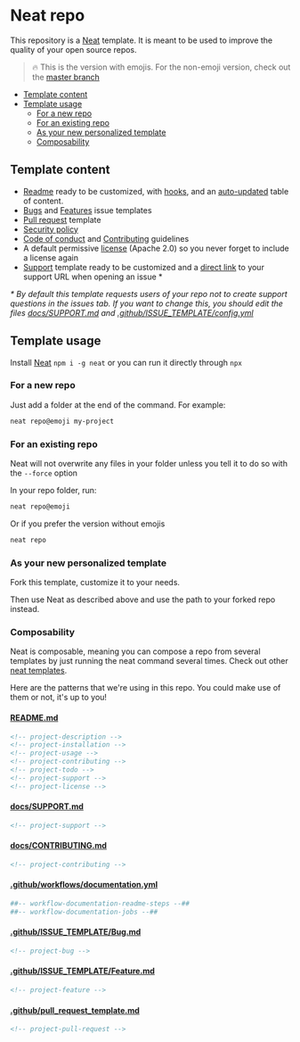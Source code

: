 # Neat repo

This repository is a [Neat](https://github.com/olivr-com/neat) template. It is meant to be used to improve the quality of your open source repos.

> 🔥 This is the version with emojis. For the non-emoji version, check out the [master branch](https://github.com/olivr-templates/neat-repo/tree/master)

<!-- START doctoc generated TOC please keep comment here to allow auto update -->
<!-- DON'T EDIT THIS SECTION, INSTEAD RE-RUN doctoc TO UPDATE -->


- [Template content](#template-content)
- [Template usage](#template-usage)
  - [For a new repo](#for-a-new-repo)
  - [For an existing repo](#for-an-existing-repo)
  - [As your new personalized template](#as-your-new-personalized-template)
  - [Composability](#composability)

<!-- END doctoc generated TOC please keep comment here to allow auto update -->

## Template content

- [Readme](README.tpl.md) ready to be customized, with [hooks](#readme-hooks), and an [auto-updated](.github/workflows/documentation.yml) table of content.
- [Bugs](.github/ISSUE_TEMPLATE/Bug.md) and [Features](.github/ISSUE_TEMPLATE/Feature.md) issue templates
- [Pull request](.github/pull_request_template.md) template
- [Security policy](docs/SECURITY.md)
- [Code of conduct](docs/CODE_OF_CONDUCT.md) and [Contributing](docs/CONTRIBUTING.md) guidelines
- A default permissive [license](LICENSE) (Apache 2.0) so you never forget to include a license again
- [Support](docs/SUPPORT.md) template ready to be customized and a [direct link](.github/ISSUE_TEMPLATE/config.yml) to your support URL when opening an issue \*

_\* By default this template requests users of your repo not to create support questions in the issues tab. If you want to change this, you should edit the files [docs/SUPPORT.md](docs/SUPPORT.md) and [.github/ISSUE_TEMPLATE/config.yml](.github/ISSUE_TEMPLATE/config.yml)_

## Template usage

Install [Neat](https://github.com/olivr-com/neat) `npm i -g neat` or you can run it directly through `npx`

### For a new repo

Just add a folder at the end of the command. For example:

```sh
neat repo@emoji my-project
```

### For an existing repo

Neat will not overwrite any files in your folder unless you tell it to do so with the `--force` option

In your repo folder, run:

```sh
neat repo@emoji
```

Or if you prefer the version without emojis

```sh
neat repo
```

### As your new personalized template

Fork this template, customize it to your needs.

Then use Neat as described above and use the path to your forked repo instead.

### Composability

Neat is composable, meaning you can compose a repo from several templates by just running the neat command several times.
Check out other [neat templates](https://github.com/search?q=topic%3Aneat-template&type=Repositories).

Here are the patterns that we're using in this repo. You could make use of them or not, it's up to you!

#### [README.md](README.tpl.md)

```md
<!-- project-description -->
<!-- project-installation -->
<!-- project-usage -->
<!-- project-contributing -->
<!-- project-todo -->
<!-- project-support -->
<!-- project-license -->
```

#### [docs/SUPPORT.md](docs/SUPPORT.md)

```md
<!-- project-support -->
```

#### [docs/CONTRIBUTING.md](docs/CONTRIBUTING.md)

```md
<!-- project-contributing -->
```

#### [.github/workflows/documentation.yml](.github/workflows/documentation.yml)

```yml
##-- workflow-documentation-readme-steps --##
##-- workflow-documentation-jobs --##
```

#### [.github/ISSUE_TEMPLATE/Bug.md](.github/ISSUE_TEMPLATE/Bug.md)

```md
<!-- project-bug -->
```

#### [.github/ISSUE_TEMPLATE/Feature.md](.github/ISSUE_TEMPLATE/Feature.md)

```md
<!-- project-feature -->
```

#### [.github/pull_request_template.md](.github/pull_request_template.md)

```md
<!-- project-pull-request -->
```
